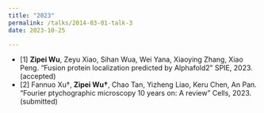 ```yaml
---
title: "2023"
permalink: /talks/2014-03-01-talk-3
date: 2023-10-25

---
```


* [1] **Zipei Wu**, Zeyu Xiao, Sihan Wua, Wei Yana, Xiaoying Zhang, Xiao Peng. “Fusion protein localization predicted by Alphafold2” SPIE, 2023. (accepted)
* [2] Fannuo Xu†, **Zipei Wu†**, Chao Tan, Yizheng Liao, Keru Chen, An Pan. “Fourier ptychographic microscopy 10 years on: A review” Cells, 2023. (submitted)
